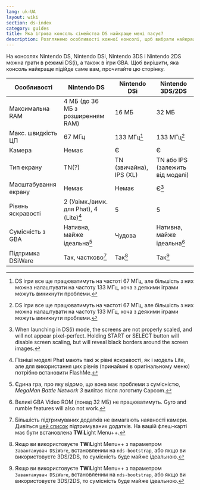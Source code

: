 ```yaml
---
lang: uk-UA
layout: wiki
section: ds-index
category: guides
title: Яка ігрова консоль сімейства DS найкраще мені пасує?
description: Розглянемо особливості кожної консолі, щоб вибрати найкращий режим DS(i)
---
```


На консолях Nintendo DS, Nintendo DSi, Nintendo 3DS і Nintendo 2DS можна грати в режимі DS(i), а також в ігри GBA. Щоб вирішити, яка консоль найкраще підійде саме вам, прочитайте цю сторінку.

| Особливості                        | Nintendo DS                                          | Nintendo DSi                                                  | Nintendo 3DS/2DS                                    |
| ---------------------------------- | ---------------------------------------------------- | ------------------------------------------------------------- | --------------------------------------------------- |
| Максимальна RAM                    | 4 МБ (до 36 МБ з розширенням RAM) | 16 МБ                                                         | 32 МБ                                               |
| Макс. швидкість ЦП | 67 МГц                                               | 133 МГц[^1]                                                   | 133 МГц[^1]                                         |
| Камера                             | Немає                                                | Є                                                             | Є                                                   |
| Тип екрану                         | TN(?)                             | TN (звичайна), IPS (XL) | TN або IPS (залежить від моделі) |
| Масштабування екрану               | Немає                                                | Немає                                                         | Є[^2]                                               |
| Рівень яскравості                  | 2 (Увімк./вимк. для Phat), 4 (Lite)[^3]              | 5                                                             | 5                                                   |
| Сумісність з GBA                   | Нативна, майже ідеальна[^4]                          | Чудова                                                        | Нативна, майже ідеальна[^5]                         |
| Підтримка DSiWare                  | Так, частково[^6]                                    | Так[^7]                                                       | Так[^7]                                             |

[^1]: DS ігри все ще працюватимуть на частоті 67 МГц, але більшість з них можна налаштувати на частоту 133 МГц, хоча з деякими іграми можуть виникнути проблеми.

[^2]: When launching in DS(i) mode, the screens are not properly scaled, and will not appear pixel-perfect. Holding START or SELECT button will disable screen scaling, but will reveal black borders around the screen images.

[^3]: Пізніші моделі Phat мають такі ж рівні яскравості, як і модель Lite, але для використання цих рівнів (принаймні в оригінальному меню) потрібно встановити FlashMe.

[^4]: Єдина гра, про яку відомо, що вона має проблеми з сумісністю, _MegaMan Battle Network 3_ вилітає після логотипу Capcom.

[^5]: Великі GBA Video ROM (понад 32 МБ) не працюватимуть. Gyro and rumble features will also not work.

[^6]: Більшість підтримуваних додатків не вимагають наявності камери. Дивіться [цей список](https://github.com/DS-Homebrew/TWiLightMenu/blob/master/universal/include/compatibleDSiWareMap.h) підтримуваних додатків. На вашій флеш-карті має бути встановлена **TW**i**L**ight Menu++.

[^7]: Якщо ви використовуєте **TW**i**L**ight Menu++ з параметром `Завантажувач DSiWare`, встановленим на `nds-bootstrap`, або якщо ви використовуєте 3DS/2DS, то сумісність буде майже ідеальною.
